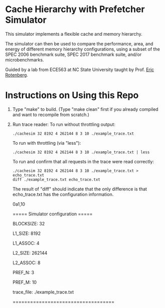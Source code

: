 # Cache Hierarchy with Prefetcher Simulator

This simulator implements a flexible cache and memory hierarchy. 

The simulator can then be used to compare the performance, area, and energy of different memory hierarchy configurations, using a subset of the SPEC 2006 benchmark suite, SPEC 2017 benchmark suite, and/or
microbenchmarks.

Guided by a lab from ECE563 at NC State University taught by Prof. [Eric Rotenberg](https://ece.ncsu.edu/people/ericro/).


# Instructions on Using this Repo 
1. Type "make" to build.  (Type "make clean" first if you already compiled and want to recompile from scratch.)

2. Run trace reader:
   To run without throttling output:
   ```
   ./cachesim 32 8192 4 262144 8 3 10 ./example_trace.txt
   ```

   To run with throttling (via "less"):
   ```
   ./cachesim 32 8192 4 262144 8 3 10 ./example_trace.txt | less
   ```

   To run and confirm that all requests in the trace were read correctly:
   ```
   ./cachesim 32 8192 4 262144 8 3 10 ./example_trace.txt > echo_trace.txt
   diff ./example_trace.txt echo_trace.txt
   ```
   
   The result of "diff" should indicate that the only difference is that echo_trace.txt has the configuration information.
   
   0a1,10

   ===== Simulator configuration =====
   
   BLOCKSIZE:  32
   
   L1_SIZE:    8192
   
   L1_ASSOC:   4
   
   L2_SIZE:    262144
   
   L2_ASSOC:   8
   
   PREF_N:     3
   
   PREF_M:     10
   
   trace_file: ./example_trace.txt
   
   ===================================
   
